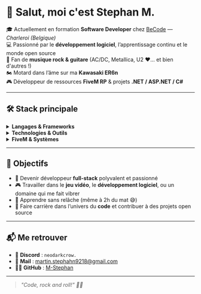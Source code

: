 # 👋 Salut, moi c'est Stephan M.

🎓 Actuellement en formation **Software Developer** chez [BeCode](https://becode.org) — *Charleroi (Belgique)*  
💻 Passionné par le **développement logiciel**, l’apprentissage continu et le monde open source  
🎸 Fan de **musique rock & guitare** (AC/DC, Metallica, U2 ❤️... et bien d'autres !)  
🏍️ Motard dans l’âme sur ma **Kawasaki ER6n**  
🎮 Développeur de ressources **FiveM RP** & projets **.NET / ASP.NET / C#**

---

## 🛠️ Stack principale
<details><summary><strong>Langages & Frameworks</strong></summary>
  <ul>
    <li>C#</li>
    <li>.NET</li>
    <li>ASP.NET</li>
    <li>Lua</li>
    <li>JavaScript</li>
    <li>HTML</li>
    <li>CSS</li>
    <li>SQL</li>
    <li>PHP Vanilla</li>
    <li>Java (syntaxe basique)</li>
  </ul>
</details>

<details><summary><strong>Technologies & Outils</strong></summary>
  <ul>
    <li>xUnit</li>
    <li>Spectre.Console</li>
    <li>Scalar</li>
    <li>Docker</li>
    <li>Git</li>
    <li>GitHub</li>
    <li>GitHub Actions</li>
    <li>MVC, JWT Token, Swagger/Scalar API</li>
    <li>Vite</li>
    <li>Xampp / MariaDB / heidi sql / phpMyAdmin</li>
    <li>ERD / MCD / MPD</li>
  </ul>
</details>

<details><summary><strong>FiveM & Systèmes</strong></summary>
  <ul>
    <li>ESX Legacy</li>
    <li>OverExtended | (ox_lib, ox_inventory)</li>
    <li>NUI</li>
    <li>ox_lib</li>
    <li>ox_inventory</li>
    <li>Pterodactyl</li>
    <li>Debian 11</li>
    <li>TxAdmin</li>
  </ul>
</details>

---

## 🎯 Objectifs

- 💪 Devenir développeur **full-stack** polyvalent et passionné
- 🎮 Travailler dans le **jeu vidéo**, le **développement logiciel**, ou un domaine qui me fait vibrer
- 🚀 Apprendre sans relâche (même à 2h du mat 😅)
- 💼 Faire carrière dans l’univers du **code** et contribuer à des projets open source

---

## 📬 Me retrouver

- 💬 **Discord** : `neodarkcrow.`
- 📧 **Mail** : [martin.stephahn9218@gmail.com](mailto:martin.stephan9218@gmail.com)  
- 🧑‍💻 **GitHub** : [M-Stephan](https://github.com/M-Stephan)
---

> *"Code, rock and roll!" 🎸🔥*
